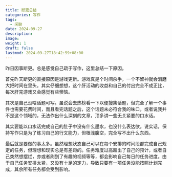 ```yaml
---
title: 断更总结
categories: 写作
tags:
  - 闲聊
date: 2024-09-27
description: 
image: 
weight: 1
draft: false
lastmod: 2024-09-27T18:42:59+08:00
---
```

昨日因事断更。总是感觉自己疏于写作，这里总结一下原因。

首先昨天断更的直接原因是游戏更新。游戏真是个时间杀手，一个不留神就会消磨大把时间在里头。其实仔细想想，这个肝活动的收益和自己的付出完全不成正比，每次肝完游戏又会感觉有些懊恼。

其次是自己没啥话题可写。虽说会去热榜看一下以便搜集话题，但完全了解一个事件也需要花费时间，而且看完话题之后，这个话题未必符合我的味口，或者说我并不是这个领域的，无法作出什么深刻的文章，顶多讲一些无关紧要的口水话。

其实要能以口水话完成自己的肚子中没有什么墨水，也没什么表达欲。说实话，保持写作只是为了练习自己的行文能力，但根浅腹空，完全写不出什么东西。

最后就是要做的事太多。虽然理想状态自己可以在每个安排的时间段都完成自己规定的任务，但理想和现实总是有差距的。任务难度过高超出了自己的预计，或者自己突然想摆烂，亦或者刷到了有趣的视频等等，都会影响自己每日的任务进度。由于自己任务安排太紧，又没有十足的定力，导致只要有一项任务没能按照计划完成，其余所有任务都会受到影响。

